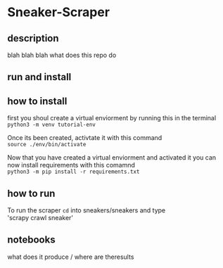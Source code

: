 # Sneaker-Scraper

## description
blah blah blah what does this repo do

## run and install

## how to install
first you shoul create a virtual enviorment by running this in the terminal <br>
`python3 -m venv tutorial-env`

Once its been created, activtate it with this command <br>
`source ./env/bin/activate`

Now that you have created a virtual enviorment and activated it you can now install requirements with this comamnd <br>
`python3 -m pip install -r requirements.txt`

## how to run

To run the scraper `cd` into sneakers/sneakers
and type <br>
'scrapy crawl sneaker'



## notebooks
what does it produce / where are theresults